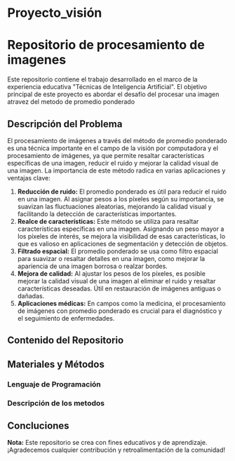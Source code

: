 # Proyecto_visión
# Repositorio de procesamiento de imagenes
Este repositorio contiene el trabajo desarrollado en el marco de la experiencia educativa "Técnicas de Inteligencia Artificial". El objetivo principal de este proyecto es abordar el desafío del procesar una imagen atravez del metodo de promedio ponderado

## Descripción del Problema
El procesamiento de imágenes a través del método de promedio ponderado es una técnica importante en el campo de la visión por computadora y el procesamiento de imágenes, ya que permite resaltar características específicas de una imagen, reducir el ruido y mejorar la calidad visual de una imagen. La importancia de este método radica en varias aplicaciones y ventajas clave:

1. **Reducción de ruido:** El promedio ponderado es útil para reducir el ruido en una imagen. Al asignar pesos a los píxeles según su importancia, se suavizan las fluctuaciones aleatorias, mejorando la calidad visual y facilitando la detección de características importantes.
2. **Realce de características:** Este método se utiliza para resaltar características específicas en una imagen. Asignando un peso mayor a los píxeles de interés, se mejora la visibilidad de esas características, lo que es valioso en aplicaciones de segmentación y detección de objetos.
3. **Filtrado espacial:** El promedio ponderado se usa como filtro espacial para suavizar o resaltar detalles en una imagen, como mejorar la apariencia de una imagen borrosa o realzar bordes.
4. **Mejora de calidad:** Al ajustar los pesos de los píxeles, es posible mejorar la calidad visual de una imagen al eliminar el ruido y resaltar características deseadas. Útil en restauración de imágenes antiguas o dañadas.
5. **Aplicaciones médicas:** En campos como la medicina, el procesamiento de imágenes con promedio ponderado es crucial para el diagnóstico y el seguimiento de enfermedades.
## Contenido del Repositorio
## Materiales y Métodos
### Lenguaje de Programación
### Descripción de los metodos
## Concluciones
**Nota:** Este repositorio se crea con fines educativos y de aprendizaje. ¡Agradecemos cualquier contribución y retroalimentación de la comunidad!
